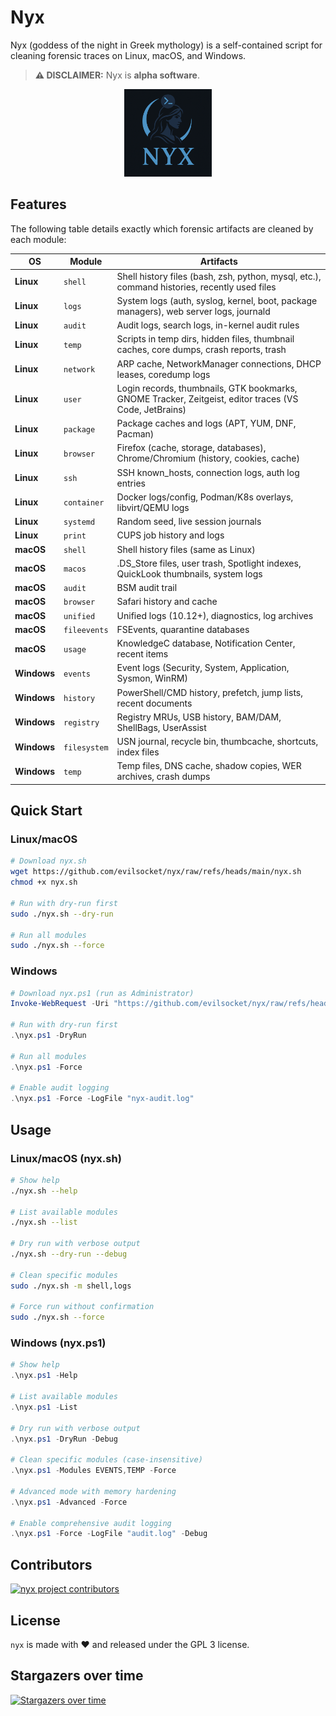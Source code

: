 # Nyx

Nyx (goddess of the night in Greek mythology) is a self-contained script for cleaning forensic traces on Linux, macOS, and Windows.

> **⚠️ DISCLAIMER:** Nyx is **alpha software**.

<p align="center">
  <img alt="Nyx" src="https://raw.githubusercontent.com/evilsocket/nyx/main/logo.png" height="140" />
</p>

## Features

The following table details exactly which forensic artifacts are cleaned by each module:

| OS | Module | Artifacts |
|---|---|---|
| **Linux** | `shell` | Shell history files (bash, zsh, python, mysql, etc.), command histories, recently used files |
| **Linux** | `logs` | System logs (auth, syslog, kernel, boot, package managers), web server logs, journald |
| **Linux** | `audit` | Audit logs, search logs, in-kernel audit rules |
| **Linux** | `temp` | Scripts in temp dirs, hidden files, thumbnail caches, core dumps, crash reports, trash |
| **Linux** | `network` | ARP cache, NetworkManager connections, DHCP leases, coredump logs |
| **Linux** | `user` | Login records, thumbnails, GTK bookmarks, GNOME Tracker, Zeitgeist, editor traces (VS Code, JetBrains) |
| **Linux** | `package` | Package caches and logs (APT, YUM, DNF, Pacman) |
| **Linux** | `browser` | Firefox (cache, storage, databases), Chrome/Chromium (history, cookies, cache) |
| **Linux** | `ssh` | SSH known_hosts, connection logs, auth log entries |
| **Linux** | `container` | Docker logs/config, Podman/K8s overlays, libvirt/QEMU logs |
| **Linux** | `systemd` | Random seed, live session journals |
| **Linux** | `print` | CUPS job history and logs |
| **macOS** | `shell` | Shell history files (same as Linux) |
| **macOS** | `macos` | .DS_Store files, user trash, Spotlight indexes, QuickLook thumbnails, system logs |
| **macOS** | `audit` | BSM audit trail |
| **macOS** | `browser` | Safari history and cache |
| **macOS** | `unified` | Unified logs (10.12+), diagnostics, log archives |
| **macOS** | `fileevents` | FSEvents, quarantine databases |
| **macOS** | `usage` | KnowledgeC database, Notification Center, recent items |
| **Windows** | `events` | Event logs (Security, System, Application, Sysmon, WinRM) |
| **Windows** | `history` | PowerShell/CMD history, prefetch, jump lists, recent documents |
| **Windows** | `registry` | Registry MRUs, USB history, BAM/DAM, ShellBags, UserAssist |
| **Windows** | `filesystem` | USN journal, recycle bin, thumbcache, shortcuts, index files |
| **Windows** | `temp` | Temp files, DNS cache, shadow copies, WER archives, crash dumps |

## Quick Start

### Linux/macOS

```bash
# Download nyx.sh
wget https://github.com/evilsocket/nyx/raw/refs/heads/main/nyx.sh
chmod +x nyx.sh

# Run with dry-run first
sudo ./nyx.sh --dry-run

# Run all modules
sudo ./nyx.sh --force
```

### Windows

```powershell
# Download nyx.ps1 (run as Administrator)
Invoke-WebRequest -Uri "https://github.com/evilsocket/nyx/raw/refs/heads/main/nyx.ps1" -OutFile "nyx.ps1"

# Run with dry-run first
.\nyx.ps1 -DryRun

# Run all modules
.\nyx.ps1 -Force

# Enable audit logging
.\nyx.ps1 -Force -LogFile "nyx-audit.log"
```

## Usage

### Linux/macOS (nyx.sh)

```bash
# Show help
./nyx.sh --help

# List available modules
./nyx.sh --list

# Dry run with verbose output
./nyx.sh --dry-run --debug

# Clean specific modules
sudo ./nyx.sh -m shell,logs

# Force run without confirmation
sudo ./nyx.sh --force
```

### Windows (nyx.ps1)

```powershell
# Show help
.\nyx.ps1 -Help

# List available modules
.\nyx.ps1 -List

# Dry run with verbose output
.\nyx.ps1 -DryRun -Debug

# Clean specific modules (case-insensitive)
.\nyx.ps1 -Modules EVENTS,TEMP -Force

# Advanced mode with memory hardening
.\nyx.ps1 -Advanced -Force

# Enable comprehensive audit logging
.\nyx.ps1 -Force -LogFile "audit.log" -Debug
```

## Contributors

<a href="https://github.com/evilsocket/nyx/graphs/contributors">
  <img src="https://contrib.rocks/image?repo=evilsocket/nyx" alt="nyx project contributors" />
</a>

## License

`nyx` is made with ♥ and released under the GPL 3 license.

## Stargazers over time

[![Stargazers over time](https://starchart.cc/evilsocket/nyx.svg)](https://starchart.cc/evilsocket/nyx)
